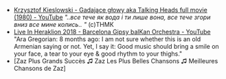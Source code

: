 - [Krzysztof Kieslowski - Gadające głowy aka Talking Heads full movie (1980) - YouTube](https://www.youtube.com/watch?v=66CbSfuyxTU) _"..все тече як вода і ти лише вона, все тече згори вниз все мине колись.. "_ (с)ТНМК 
-  [Live In Heraklion 2018 - Barcelona Gipsy balKan Orchestra - YouTube](https://www.youtube.com/watch?v=zINrTaZyjcs) "Ara Gregorian: 8 months ago: I am not sure whether this is an old Armenian saying or not. Yet, I say it:  Good music should bring a smile on your face, a tear to your eye & good rhythm to your thighs." 
-  [Zaz Plus Grands Succès ♫ Zaz Les Plus Belles Chansons ♫ Meilleures Chansons de Zaz] 

